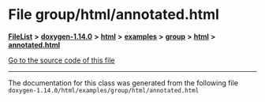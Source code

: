 

# File group/html/annotated.html



[**FileList**](files.md) **>** [**doxygen-1.14.0**](dir_9d5bad020669189c90cda983471be5d0.md) **>** [**html**](dir_05d1fd8a7cdd04f638f8b23196de02e2.md) **>** [**examples**](dir_aa52e73a32d193037813a53dcfe817b6.md) **>** [**group**](dir_cc033eba885248d60cb68aca9a04323a.md) **>** [**html**](dir_92d5238c25e904e325679992b757650f.md) **>** [**annotated.html**](group_2html_2annotated_8html.md)

[Go to the source code of this file](group_2html_2annotated_8html_source.md)





































































------------------------------
The documentation for this class was generated from the following file `doxygen-1.14.0/html/examples/group/html/annotated.html`

